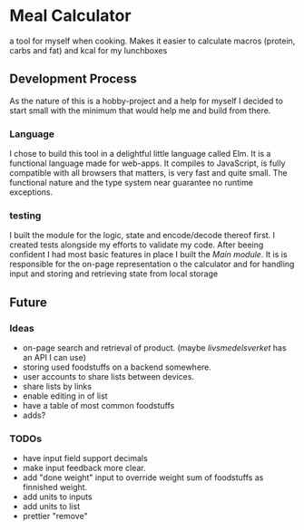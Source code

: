  # Meal Calculator
 a tool for myself when cooking. Makes it easier to calculate macros (protein, carbs and fat) and kcal for my lunchboxes

 

 ## Development Process
 As the nature of this is a hobby-project and a help for myself I decided to start small with the minimum that would help me and build from there. 

 ### Language
 I chose to build this tool in a delightful little language called Elm. It is a functional language made for web-apps. It compiles to JavaScript, is fully compatible with all browsers that matters, is very fast and quite small. The functional nature and the type system near guarantee no runtime exceptions. 

 ### testing 
 I built the module for the logic, state and encode/decode thereof first. I created tests alongside my efforts to validate my code. After beeing confident I had most basic features in place I built the _Main module_. It is is responsible for the on-page representation o the calculator and for handling input and storing and retrieving state from local storage 

## Future
### Ideas
- on-page search and retrieval of product. (maybe _livsmedelsverket_ has an API I can use)
- storing used foodstuffs on a backend somewhere. 
- user accounts to share lists between devices.
- share lists by links
- enable editing in of list
- have a table of most common foodstuffs
- adds?


### TODOs
- have input field support decimals
- make input feedback more clear.
- add "done weight" input to override weight sum of foodstuffs as finnished weight.
- add units to inputs
- add units to list
- prettier "remove"
  